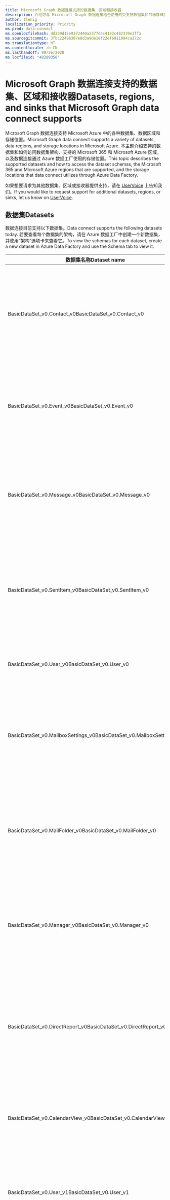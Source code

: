 ```yaml
---
title: Microsoft Graph 数据连接支持的数据集、区域和接收器
description: 介绍可与 Microsoft Graph 数据连接结合使用的受支持数据集和目标存储类型。
author: tlenig
localization_priority: Priority
ms.prod: data-connect
ms.openlocfilehash: dd339d15e9372440a2377d4c4182c482339e3ffa
ms.sourcegitcommit: 3fbc2249b307e8d3a9de18f22ef6911094ca272c
ms.translationtype: HT
ms.contentlocale: zh-CN
ms.lasthandoff: 09/26/2020
ms.locfileid: "48289356"
---
```

# <a name="datasets-regions-and-sinks-that-microsoft-graph-data-connect-supports"></a><span data-ttu-id="6ef52-103">Microsoft Graph 数据连接支持的数据集、区域和接收器</span><span class="sxs-lookup"><span data-stu-id="6ef52-103">Datasets, regions, and sinks that Microsoft Graph data connect supports</span></span>

<span data-ttu-id="6ef52-104">Microsoft Graph 数据连接支持 Microsoft Azure 中的各种数据集、数据区域和存储位置。</span><span class="sxs-lookup"><span data-stu-id="6ef52-104">Microsoft Graph data connect supports a variety of datasets, data regions, and storage locations in Microsoft Azure.</span></span> <span data-ttu-id="6ef52-105">本主题介绍支持的数据集和如何访问数据集架构、支持的 Microsoft 365 和 Microsoft Azure 区域，以及数据连接通过 Azure 数据工厂使用的存储位置。</span><span class="sxs-lookup"><span data-stu-id="6ef52-105">This topic describes the supported datasets and how to access the dataset schemas, the Microsoft 365 and Microsoft Azure regions that are supported, and the storage locations that data connect utilizes through Azure Data Factory.</span></span>

<span data-ttu-id="6ef52-106">如果想要请求为其他数据集、区域或接收器提供支持，请在 [UserVoice](https://microsoftgraph.uservoice.com/forums/920506-microsoft-graph-feature-requests?category_id=359581) 上告知我们。</span><span class="sxs-lookup"><span data-stu-id="6ef52-106">If you would like to request support for additional datasets, regions, or sinks, let us know on [UserVoice](https://microsoftgraph.uservoice.com/forums/920506-microsoft-graph-feature-requests?category_id=359581).</span></span>

## <a name="datasets"></a><span data-ttu-id="6ef52-107">数据集</span><span class="sxs-lookup"><span data-stu-id="6ef52-107">Datasets</span></span>

<span data-ttu-id="6ef52-108">数据连接目前支持以下数据集。</span><span class="sxs-lookup"><span data-stu-id="6ef52-108">Data connect supports the following datasets today.</span></span> <span data-ttu-id="6ef52-109">若要查看每个数据集的架构，请在 Azure 数据工厂中创建一个新数据集，并使用“架构”选项卡来查看它。</span><span class="sxs-lookup"><span data-stu-id="6ef52-109">To view the schemas for each dataset, create a new dataset in Azure Data Factory and use the Schema tab to view it.</span></span> 

|<span data-ttu-id="6ef52-110">数据集名称</span><span class="sxs-lookup"><span data-stu-id="6ef52-110">Dataset name</span></span>|<span data-ttu-id="6ef52-111">说明</span><span class="sxs-lookup"><span data-stu-id="6ef52-111">Description</span></span>|
|-------------|-----------|
|<span data-ttu-id="6ef52-112">BasicDataSet_v0.Contact_v0</span><span class="sxs-lookup"><span data-stu-id="6ef52-112">BasicDataSet_v0.Contact_v0</span></span>|<span data-ttu-id="6ef52-113">包含每个用户的通讯录中的联系信息。</span><span class="sxs-lookup"><span data-stu-id="6ef52-113">Contains contact information from each user's address book.</span></span> <span data-ttu-id="6ef52-114">这些实体的架构类似于 [Microsoft Graph 个人联系人架构](/graph/api/resources/contact)。</span><span class="sxs-lookup"><span data-stu-id="6ef52-114">The schema for these entities resembles the [Microsoft Graph personal contacts schema](/graph/api/resources/contact).</span></span>| 
|<span data-ttu-id="6ef52-115">BasicDataSet_v0.Event_v0</span><span class="sxs-lookup"><span data-stu-id="6ef52-115">BasicDataSet_v0.Event_v0</span></span>|<span data-ttu-id="6ef52-116">包含每个用户的日历中的事件。</span><span class="sxs-lookup"><span data-stu-id="6ef52-116">Contains the events in each user's calendar.</span></span> <span data-ttu-id="6ef52-117">这些实体的架构类似于 [Microsoft Graph 日历事件架构](/graph/api/resources/event)。</span><span class="sxs-lookup"><span data-stu-id="6ef52-117">The schema for these entities resembles the [Microsoft Graph calendar events schema](/graph/api/resources/event).</span></span>| 
|<span data-ttu-id="6ef52-118">BasicDataSet_v0.Message_v0</span><span class="sxs-lookup"><span data-stu-id="6ef52-118">BasicDataSet_v0.Message_v0</span></span>|<span data-ttu-id="6ef52-119">包含每个用户的邮箱中的邮件。</span><span class="sxs-lookup"><span data-stu-id="6ef52-119">Contains the message in each user's mailbox.</span></span> <span data-ttu-id="6ef52-120">这些实体的架构类似于 [Microsoft Graph 邮件架构](/graph/api/resources/message)。</span><span class="sxs-lookup"><span data-stu-id="6ef52-120">The schema for these entities resembles the [Microsoft Graph messages schema](/graph/api/resources/message).</span></span>| 
|<span data-ttu-id="6ef52-121">BasicDataSet_v0.SentItem_v0</span><span class="sxs-lookup"><span data-stu-id="6ef52-121">BasicDataSet_v0.SentItem_v0</span></span>|<span data-ttu-id="6ef52-122">包含从每个用户的邮箱中发送的邮件。</span><span class="sxs-lookup"><span data-stu-id="6ef52-122">Contains the messages sent from each user's mailbox.</span></span> <span data-ttu-id="6ef52-123">这些实体的架构类似于 [Microsoft Graph 邮件架构](/graph/api/resources/message)。</span><span class="sxs-lookup"><span data-stu-id="6ef52-123">The schema for these entities resembles the [Microsoft Graph messages schema](/graph/api/resources/message).</span></span>| 
|<span data-ttu-id="6ef52-124">BasicDataSet_v0.User_v0</span><span class="sxs-lookup"><span data-stu-id="6ef52-124">BasicDataSet_v0.User_v0</span></span>|<span data-ttu-id="6ef52-125">包含用户信息（显示名称、用户主体名称等）。</span><span class="sxs-lookup"><span data-stu-id="6ef52-125">Contains user information (DisplayName, UserPrincipalName, and so on).</span></span>| 
|<span data-ttu-id="6ef52-126">BasicDataSet_v0.MailboxSettings_v0</span><span class="sxs-lookup"><span data-stu-id="6ef52-126">BasicDataSet_v0.MailboxSettings_v0</span></span>|<span data-ttu-id="6ef52-127">包含每个用户的邮箱设置。</span><span class="sxs-lookup"><span data-stu-id="6ef52-127">Contains the mailbox settings of each user.</span></span> <span data-ttu-id="6ef52-128">这些实体的架构对应于 [Microsoft Graph 邮箱设置架构](/graph/api/resources/mailboxsettings?view=graph-rest-1.0)。</span><span class="sxs-lookup"><span data-stu-id="6ef52-128">The schema for these entities corresponds to the [Microsoft Graph mailbox settings schema](/graph/api/resources/mailboxsettings?view=graph-rest-1.0).</span></span>| 
|<span data-ttu-id="6ef52-129">BasicDataSet_v0.MailFolder_v0</span><span class="sxs-lookup"><span data-stu-id="6ef52-129">BasicDataSet_v0.MailFolder_v0</span></span>|<span data-ttu-id="6ef52-130">包含每个用户的邮箱中的邮件文件夹。</span><span class="sxs-lookup"><span data-stu-id="6ef52-130">Contains the mail folders from each user's mailbox.</span></span> <span data-ttu-id="6ef52-131">这些实体的架构对应于 [Microsoft Graph 邮件文件夹架构](/graph/api/resources/mailfolder)。</span><span class="sxs-lookup"><span data-stu-id="6ef52-131">The schema for these entities corresponds to the [Microsoft Graph mail folders schema](/graph/api/resources/mailfolder).</span></span>|
|<span data-ttu-id="6ef52-132">BasicDataSet_v0.Manager_v0</span><span class="sxs-lookup"><span data-stu-id="6ef52-132">BasicDataSet_v0.Manager_v0</span></span>|<span data-ttu-id="6ef52-133">包含每个用户的经理的用户信息。</span><span class="sxs-lookup"><span data-stu-id="6ef52-133">Contains user information for the manager of each user.</span></span> <span data-ttu-id="6ef52-134">这些实体的架构对应于 [Microsoft Graph 用户架构](/graph/api/resources/user)。</span><span class="sxs-lookup"><span data-stu-id="6ef52-134">The schema for these entities corresponds to [Microsoft Graph user schema](/graph/api/resources/user).</span></span>|
|<span data-ttu-id="6ef52-135">BasicDataSet_v0.DirectReport_v0</span><span class="sxs-lookup"><span data-stu-id="6ef52-135">BasicDataSet_v0.DirectReport_v0</span></span>|<span data-ttu-id="6ef52-136">包含直接向每个用户报告的员工的相关用户信息。</span><span class="sxs-lookup"><span data-stu-id="6ef52-136">Contains user information about the employees that directly report to each user.</span></span> <span data-ttu-id="6ef52-137">这些实体的架构对应于 [Microsoft Graph 用户架构](/graph/api/resources/user)。</span><span class="sxs-lookup"><span data-stu-id="6ef52-137">The schema for these entities corresponds to the [Microsoft Graph user schema](/graph/api/resources/user).</span></span>|
|<span data-ttu-id="6ef52-138">BasicDataSet_v0.CalendarView_v0</span><span class="sxs-lookup"><span data-stu-id="6ef52-138">BasicDataSet_v0.CalendarView_v0</span></span>|<span data-ttu-id="6ef52-139">包含事件。这些实体的架构对应于 [Microsoft Graph 用户架构](https://developer.microsoft.com/graph/docs/api-reference/v1.0/resources/events)。</span><span class="sxs-lookup"><span data-stu-id="6ef52-139">Contains the events  The schema for these entities corresponds to the [Microsoft Graph user schema](https://developer.microsoft.com/graph/docs/api-reference/v1.0/resources/events).</span></span>|
|<span data-ttu-id="6ef52-140">BasicDataSet_v0.User_v1</span><span class="sxs-lookup"><span data-stu-id="6ef52-140">BasicDataSet_v0.User_v1</span></span>|<span data-ttu-id="6ef52-141">此表包含用户信息。</span><span class="sxs-lookup"><span data-stu-id="6ef52-141">This table contains user information.</span></span> <span data-ttu-id="6ef52-142">这些实体的架构对应于 [Microsoft Graph 用户架构](/graph/api/resources/user)。</span><span class="sxs-lookup"><span data-stu-id="6ef52-142">The schema for these entities corresponds to the [Microsoft Graph user schema](/graph/api/resources/user).</span></span>|
|<span data-ttu-id="6ef52-143">BasicDataSet_v0.Contact_v1</span><span class="sxs-lookup"><span data-stu-id="6ef52-143">BasicDataSet_v0.Contact_v1</span></span>|<span data-ttu-id="6ef52-144">包含每个用户的通讯录中的联系信息。</span><span class="sxs-lookup"><span data-stu-id="6ef52-144">Contains contact information from each user's address book.</span></span> <span data-ttu-id="6ef52-145">这些实体的架构对应于 [Microsoft Graph 个人联系人架构](/graph/api/resources/contact)。</span><span class="sxs-lookup"><span data-stu-id="6ef52-145">The schema for these entities corresponds to the [Microsoft Graph personal contacts schema](/graph/api/resources/contact).</span></span>|
|<span data-ttu-id="6ef52-146">BasicDataSet_v0.Event_v1</span><span class="sxs-lookup"><span data-stu-id="6ef52-146">BasicDataSet_v0.Event_v1</span></span>|<span data-ttu-id="6ef52-147">包含每个用户的日历中的事件。</span><span class="sxs-lookup"><span data-stu-id="6ef52-147">Contains the events in each user's calendar.</span></span> <span data-ttu-id="6ef52-148">这些实体的架构对应于 [Microsoft Graph 日历事件架构](/graph/api/resources/event)。</span><span class="sxs-lookup"><span data-stu-id="6ef52-148">The schema for these entities corresponds to the [Microsoft Graph calendar events schema](/graph/api/resources/event).</span></span>|
|<span data-ttu-id="6ef52-149">BasicDataSet_v0.Message_v1</span><span class="sxs-lookup"><span data-stu-id="6ef52-149">BasicDataSet_v0.Message_v1</span></span>|<span data-ttu-id="6ef52-150">包含每个用户的邮箱中的邮件。</span><span class="sxs-lookup"><span data-stu-id="6ef52-150">Contains the message in each user's mailbox.</span></span> <span data-ttu-id="6ef52-151">这些实体的架构对应于 [Microsoft Graph 邮件架构](/graph/api/resources/message)。</span><span class="sxs-lookup"><span data-stu-id="6ef52-151">The schema for these entities corresponds to the [Microsoft Graph messages schema](/graph/api/resources/message).</span></span>|
|<span data-ttu-id="6ef52-152">BasicDataSet_v0.SentItem_v1</span><span class="sxs-lookup"><span data-stu-id="6ef52-152">BasicDataSet_v0.SentItem_v1</span></span>|<span data-ttu-id="6ef52-153">包含从每个用户的邮箱中发送的邮件。</span><span class="sxs-lookup"><span data-stu-id="6ef52-153">Contains the message sent from each user's mailbox.</span></span> <span data-ttu-id="6ef52-154">这些实体的架构对应于 [Microsoft Graph 邮件架构](/graph/api/resources/message)。</span><span class="sxs-lookup"><span data-stu-id="6ef52-154">The schema for these entities corresponds to the [Microsoft Graph messages schema](/graph/api/resources/message).</span></span>|

## <a name="regions"></a><span data-ttu-id="6ef52-155">地区</span><span class="sxs-lookup"><span data-stu-id="6ef52-155">Regions</span></span>

<span data-ttu-id="6ef52-156">数据连接支持从各种不同的 Microsoft 365 区域提取数据。</span><span class="sxs-lookup"><span data-stu-id="6ef52-156">Data connect supports extracting data from a variety of different Microsoft 365 regions.</span></span> <span data-ttu-id="6ef52-157">若要成功将数据从 Microsoft 365 数据中心转移到 Microsoft Azure 存储，Azure 数据工厂实例和 Azure 存储位置均必须映射到支持的 Microsoft 365 数据位置区域。</span><span class="sxs-lookup"><span data-stu-id="6ef52-157">To successfully move data from the Microsoft 365 data center into your Microsoft Azure storage, the Azure Data Factory instance and the Azure storage location must both map to a supported region for the location of the Microsoft 365 data.</span></span> <span data-ttu-id="6ef52-158">下表指明了支持哪些 Microsoft 365 区域，以及数据移动所需的对应 Azure 区域。</span><span class="sxs-lookup"><span data-stu-id="6ef52-158">The following table indicates which Microsoft 365 regions are supported and the corresponding Azure regions required for data movement.</span></span> 

| <span data-ttu-id="6ef52-159">Office 区域</span><span class="sxs-lookup"><span data-stu-id="6ef52-159">Office region</span></span>                    | <span data-ttu-id="6ef52-160">Azure 区域</span><span class="sxs-lookup"><span data-stu-id="6ef52-160">Azure region</span></span>                                |
|----------------------------------|---------------------------------------------|
| <span data-ttu-id="6ef52-161">**北美**</span><span class="sxs-lookup"><span data-stu-id="6ef52-161">**North America**</span></span>                | <span data-ttu-id="6ef52-162">美国东部</span><span class="sxs-lookup"><span data-stu-id="6ef52-162">East US</span></span><br/><span data-ttu-id="6ef52-163">美国东部 2</span><span class="sxs-lookup"><span data-stu-id="6ef52-163">East US 2</span></span><br/><span data-ttu-id="6ef52-164">美国中部</span><span class="sxs-lookup"><span data-stu-id="6ef52-164">Central US</span></span><br/><span data-ttu-id="6ef52-165">美国中北部</span><span class="sxs-lookup"><span data-stu-id="6ef52-165">North Central US</span></span><br/><span data-ttu-id="6ef52-166">美国中南部</span><span class="sxs-lookup"><span data-stu-id="6ef52-166">South Central US</span></span><br/><span data-ttu-id="6ef52-167">美国中西部</span><span class="sxs-lookup"><span data-stu-id="6ef52-167">West Central US</span></span><br/><span data-ttu-id="6ef52-168">美国西部</span><span class="sxs-lookup"><span data-stu-id="6ef52-168">West US</span></span><br/><span data-ttu-id="6ef52-169">美国西部 2</span><span class="sxs-lookup"><span data-stu-id="6ef52-169">West US 2</span></span>|
| <span data-ttu-id="6ef52-170">**欧洲**</span><span class="sxs-lookup"><span data-stu-id="6ef52-170">**Europe**</span></span>                       | <span data-ttu-id="6ef52-171">北欧</span><span class="sxs-lookup"><span data-stu-id="6ef52-171">North Europe</span></span><br/><span data-ttu-id="6ef52-172">西欧</span><span class="sxs-lookup"><span data-stu-id="6ef52-172">West Europe</span></span>|
| <span data-ttu-id="6ef52-173">**亚太地区**</span><span class="sxs-lookup"><span data-stu-id="6ef52-173">**Asia-Pacific**</span></span>                 | <span data-ttu-id="6ef52-174">东亚</span><span class="sxs-lookup"><span data-stu-id="6ef52-174">East Asia</span></span><br/><span data-ttu-id="6ef52-175">东南亚</span><span class="sxs-lookup"><span data-stu-id="6ef52-175">Southeast Asia</span></span>|
| <span data-ttu-id="6ef52-176">**澳大利亚**</span><span class="sxs-lookup"><span data-stu-id="6ef52-176">**Australia**</span></span>                    | <span data-ttu-id="6ef52-177">澳大利亚东部</span><span class="sxs-lookup"><span data-stu-id="6ef52-177">Australia East</span></span><br/><span data-ttu-id="6ef52-178">澳大利亚东南部</span><span class="sxs-lookup"><span data-stu-id="6ef52-178">Australia Southeast</span></span>|

## <a name="sinks"></a><span data-ttu-id="6ef52-179">接收器</span><span class="sxs-lookup"><span data-stu-id="6ef52-179">Sinks</span></span>

<span data-ttu-id="6ef52-180">接收器是数据工厂用于在 Azure 存储中放置数据的输出位置。</span><span class="sxs-lookup"><span data-stu-id="6ef52-180">Sinks are the output location Data Factory uses to place data in Azure storage.</span></span> <span data-ttu-id="6ef52-181">数据连接支持以下接收器存储类型：</span><span class="sxs-lookup"><span data-stu-id="6ef52-181">Data connect supports the following sink storage types:</span></span>

- <span data-ttu-id="6ef52-182">Azure Data Lake Storage Gen 2</span><span class="sxs-lookup"><span data-stu-id="6ef52-182">Azure Data Lake Storage Gen 2</span></span>
- <span data-ttu-id="6ef52-183">Azure 存储 Blob</span><span class="sxs-lookup"><span data-stu-id="6ef52-183">Azure Storage Blob</span></span>
- <span data-ttu-id="6ef52-184">Azure Data Lake Storage Gen 1</span><span class="sxs-lookup"><span data-stu-id="6ef52-184">Azure Data Lake Storage Gen 1</span></span>

<span data-ttu-id="6ef52-185">接收器具有以下特点：</span><span class="sxs-lookup"><span data-stu-id="6ef52-185">The following characteristics apply to sinks:</span></span> 

- <span data-ttu-id="6ef52-186">输出文件将采用 JSON 行的格式。</span><span class="sxs-lookup"><span data-stu-id="6ef52-186">The output files will be of format JSON lines.</span></span> <span data-ttu-id="6ef52-187">输出格式是固定的，并且不支持修改输出的格式。</span><span class="sxs-lookup"><span data-stu-id="6ef52-187">The output format is fixed and there is no support for modifying the format of the output.</span></span> <span data-ttu-id="6ef52-188">但是，你可以使用 Azure 数据工厂将数据连接管道的结果复制到另一个存储机制（例如 Azure SQL DB）中。</span><span class="sxs-lookup"><span data-stu-id="6ef52-188">However, you can use Azure Data Factory to copy the result of a data connect pipeline into another storage mechanism (such as Azure SQL DB).</span></span>
- <span data-ttu-id="6ef52-189">对于使用 Microsoft 365 作为来源的复制活动中的所有接收器类型，服务主体身份验证是唯一支持的身份验证机制。</span><span class="sxs-lookup"><span data-stu-id="6ef52-189">Service Principal authentication is the only supported authentication mechanism for all sink types in a copy activity with Microsoft 365 as the source.</span></span>
- <span data-ttu-id="6ef52-190">使用 Azure 存储 Blob 作为接收器时，你必须确保应用程序对 Azure 存储 Blob 位置具有存储 Blob 数据参与者访问权限。</span><span class="sxs-lookup"><span data-stu-id="6ef52-190">When using Azure Storage Blob as the sink, you must ensure that your application has Storage Blob Data Contributor access to the Azure Storage Blob location.</span></span>

## <a name="next-steps"></a><span data-ttu-id="6ef52-191">后续步骤</span><span class="sxs-lookup"><span data-stu-id="6ef52-191">Next Steps</span></span>

<span data-ttu-id="6ef52-192">有关如何创建数据连接管道作为 Azure 数据工厂的一部分的详细信息，请参阅 [Azure 数据工厂 Office 365 连接器文档](/azure/data-factory/connector-office-365)。</span><span class="sxs-lookup"><span data-stu-id="6ef52-192">For more information about how to create data connect pipelines as a part of an Azure Data Factory, see the [Azure Data Factory Office 365 connector documentation](/azure/data-factory/connector-office-365).</span></span>